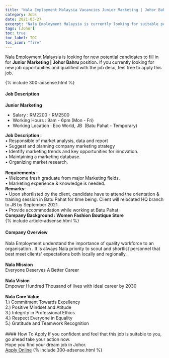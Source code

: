 ```yaml
---
title: "Nala Employment Malaysia Vacancies Junior Marketing | Johor Bahru" 
category: Jobs 
date: 2021-03-27 
excerpt: "Nala Employment Malaysia is currently looking for suitable person to fill in the Junior Marketing | Johor Bahru which based in Johor" 
tags: [Johor] 
toc: true 
toc_label: TOC 
toc_icon: "fire" 
--- 
```


<p>Nala Employment Malaysia is looking for new potential candidates to fill in for <b>Junior Marketing | Johor Bahru</b> position. If you currently looking for new job opportunities and qualified with the job desc, feel free to apply this job.
</p>{% include 300-adsense.html %} 
<div><div><h4>Job Description</h4></div><div><div><span><div><div><strong>Junior Marketing</strong></div><ul><li>Salary : RM2200 - RM2500</li><li>Working Hours : 9am - 6pm (Mon - Fri)</li><li>Working Location : Eco World, JB&#160; (Batu Pahat - Temporary)</li></ul><div><strong>Job Description :</strong><br>&#8226; Responsible of market analysis, data and report<br>&#8226; Suggest and planning company marketing strategy<br>&#8226; Identify marketing trends and key opportunities for innovation.<br>&#8226; Maintaining a marketing database.<br>&#8226; Organizing market research.</div><div><br><strong>Requirements :</strong><br>&#8226; Welcome fresh graduate from major Marketing fields.<br>&#8226; Marketing experience &amp; knowledge is needed.</div><div><strong>Remarks:</strong><br>&#8226; Upon shortlisted by the client, candidate have to attend the orientation &amp; training session in Batu Pahat for time being. Client will relocated HQ branch to JB by September 2021.<br>&#8226; Provide accommodation while working at Batu Pahat</div><div><strong>Company Background : Women Fashion Boutique Store</strong></div></div></span></div></div></div> 
{% include article-adsense.html %} 
<div><div><h4>Company Overview</h4></div><div><div><span><div><div>
<div>
		Nala Employment understand the importance of quality workforce to an organisation . It is always Nala priority to scout and shortlist personnel that best meet clients' expectations both locally and regionally.</div>
<div>
<br>
<strong>Nala Mission</strong><br>
		Everyone Deserves A Better Career<br>
<br>
<strong>Nala Vision</strong><br>
		Empower Hundred Thousand of lives with ideal career by 2030<br>
<br>
<strong>Nala Core Value&#160;</strong><br>
		1.) Commitment Towards Excellency&#160;<br>
		2.) Positive Mindset and Atitude&#160;<br>
		3.) Integrity in Professional Ethics<br>
		4.) Respect Everyone in Equality&#160;<br>
		5.) Gratitude and Teamwork Recognition&#160;<br>
		&#160;</div>
</div></div></span></div></div></div> 
#### How To Apply 
If you confident and feel that this job is suitable to you, go ahead take your action now. <br/> 
Hope you find your dream job in Johor. <br/> 
<a href="https://www.jobstreet.com.my/en/job/junior-marketing-%7C-johor-bahru-4518189?jobId=jobstreet-my-job-4518189&" class="btn btn--info" target="_blank" rel="nofollow noopenner">Apply Online</a> 
{% include 300-adsense.html %} 